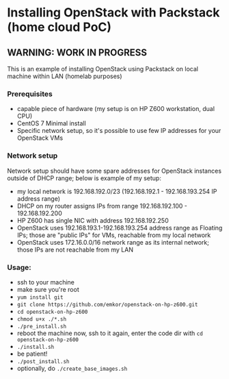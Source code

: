 # Installing OpenStack with Packstack (home cloud PoC)
## WARNING: WORK IN PROGRESS
This is an example of installing OpenStack using Packstack on local machine within LAN (homelab purposes)

### Prerequisites
- capable piece of hardware (my setup is on HP Z600 workstation, dual CPU)
- CentOS 7 Minimal install
- Specific network setup, so it's possible to use few IP addresses for your OpenStack VMs

### Network setup
Network setup should have some spare addresses for OpenStack instances outside of DHCP range; below is example of my setup:
- my local network is 192.168.192.0/23 (192.168.192.1 - 192.168.193.254 IP address range)
- DHCP on my router assigns IPs from range 192.168.192.100 - 192.168.192.200
- HP Z600 has single NIC with address 192.168.192.250
- OpenStack uses 192.168.193.1-192.168.193.254 address range as Floating IPs; those are "public IPs" for VMs, reachable from my local network
- OpenStack uses 172.16.0.0/16 network range as its internal network; those IPs are not reachable from my LAN

### Usage:
- ssh to your machine
- make sure you're root
- `yum install git`
- `git clone https://github.com/emkor/openstack-on-hp-z600.git`
- `cd openstack-on-hp-z600`
- `chmod u+x ./*.sh`
- `./pre_install.sh`
- reboot the machine now, ssh to it again, enter the code dir with `cd openstack-on-hp-z600`
- `./install.sh`
- be patient!
- `./post_install.sh`
- optionally, do `./create_base_images.sh`
